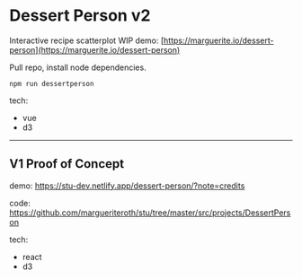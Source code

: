 # Dessert Person v2

Interactive recipe scatterplot
WIP demo: [https://marguerite.io/dessert-person](https://marguerite.io/dessert-person)

Pull repo, install node dependencies.

```
npm run dessertperson
```


tech: 
- vue
- d3

---

## V1 Proof of Concept

demo: https://stu-dev.netlify.app/dessert-person/?note=credits

code: https://github.com/margueriteroth/stu/tree/master/src/projects/DessertPerson

tech: 
- react
- d3
